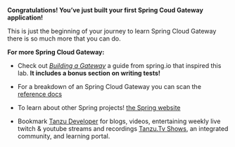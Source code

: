 **Congratulations! You’ve just built your first Spring Coud Gateway application!**

This is just the beginning of your journey to learn Spring Cloud Gateway there is so much more that you can do.

**For more Spring Cloud Gateway:**

- Check out  [*Building a Gateway*](https://spring.io/guides/gs/gateway/) a guide from spring.io that inspired this lab.  **It includes a bonus section on writing tests!**

-  For a breakdown of an Spring Cloud Gateway you can scan the [reference docs](https://docs.spring.io/spring-cloud-gateway/docs/3.0.0-SNAPSHOT/reference/html/)

-  To learn about other Spring projects!  [the Spring website](spring.io)


- Bookmark [Tanzu Developer](https://tanzu.vmware.com/developer/topics) for blogs, videos, entertaining weekly live twitch & youtube streams and recordings [Tanzu.Tv Shows](https://tanzu.vmware.com/developer/tv/), an integrated community, and learning portal.
